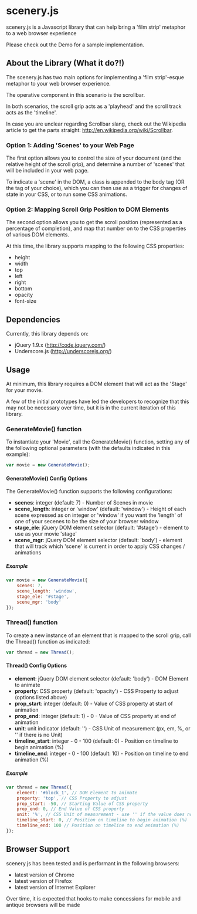# scenery.js

scenery.js is a Javascript library that can help bring a 'film strip' metaphor to a web browser experience

Please check out the Demo for a sample implementation.

## About the Library (What it do?!)

The scenery.js has two main options for implementing a 'film strip'-esque metaphor to your web browser experience.

The operative component in this scenario is the scrollbar.

In both scenarios, the scroll grip acts as a 'playhead' and the scroll track acts as the 'timeline'.

In case you are unclear regarding Scrollbar slang, check out the Wikipedia article to get the parts straight: http://en.wikipedia.org/wiki/Scrollbar.

### Option 1: Adding 'Scenes' to your Web Page

The first option allows you to control the size of your document (and the relative height of the scroll grip), and determine a number of 'scenes' that will be included in your web page.

To indicate a 'scene' in the DOM, a class is appended to the body tag (OR the tag of your choice), which you can then use as a trigger for changes of state in your CSS, or to run some CSS animations.

### Option 2: Mapping Scroll Grip Position to DOM Elements

The second option allows you to get the scroll position (represented as a percentage of completion), and map that number on to the CSS properties of various DOM elements.

At this time, the library supports mapping to the following CSS properties:

* height
* width
* top
* left
* right
* bottom
* opacity
* font-size

## Dependencies

Currently, this library depends on:
* jQuery 1.9.x (http://code.jquery.com/)
* Underscore.js (http://underscorejs.org/)

## Usage

At minimum, this library requires a DOM element that will act as the 'Stage' for your movie.

A few of the initial prototypes have led the developers to recognize that this may not be necessary over time, but it is in the current iteration of this library.

### GenerateMovie() function

To instantiate your 'Movie', call the GenerateMovie() function, setting any of the following optional parameters (with the defaults indicated in this example):

```javascript
var movie = new GenerateMovie();
```

#### GenerateMovie() Config Options
The GenerateMovie() function supports the following configurations:
* **scenes**: integer (default: 7) - Number of Scenes in movie
* **scene_length**: integer or 'window' (default: 'window') - Height of each scene expressed as on integer or 'window' if you want the 'length' of one of your secenes to be the size of your browser window
* **stage_ele**: jQuery DOM element selector (default: '#stage') - element to use as your movie 'stage'
* **scene_mgr**: jQuery DOM element selector (default: 'body') - element that will track which 'scene' is current in order to apply CSS changes / animations

##### Example
```javascript
var movie = new GenerateMovie({
	scenes: 7,
	scene_length: 'window',
	stage_ele: '#stage',
	scene_mgr: 'body'
});
```

### Thread() function
To create a new instance of an element that is mapped to the scroll grip, call the Thread() function as indicated:

```javascript
var thread = new Thread();
```

#### Thread() Config Options

* **element**: jQuery DOM element selector (default: 'body') - DOM Element to animate
* **property**: CSS property (default: 'opacity') - CSS Property to adjust (options listed above)
* **prop_start**: integer (default: 0) - Value of CSS property at start of animation
* **prop_end**: integer (default:  1) - 0 - Value of CSS property at end of animation
* **unit**: unit indicator (default: '') - CSS Unit of measurement (px, em, %, or '' if there is no Unit)
* **timeline_start**: integer - 0 - 100 (default: 0) - Position on timeline to begin animation (%)
* **timeline_end**: integer - 0 - 100  (default: 10) - Position on timeline to end animation (%)

##### Example
``` Javascript
var thread = new Thread({
	element: '#block_1', // DOM Element to animate
	property: 'top', // CSS Property to adjust
	prop_start: -50, // Starting Value of CSS property
	prop_end: 0, // End Value of CSS property
	unit: '%', // CSS Unit of measurement - use '' if the value does not require a unit
	timeline_start: 0, // Position on timeline to begin animation (%)
	timeline_end: 100 // Position on timeline to end animation (%)
});
```

## Browser Support
scenery.js has been tested and is performant in the following browsers:
* latest version of Chrome
* latest version of Firefox
* latest version of Internet Explorer

Over time, it is expected that hooks to make concessions for mobile and antique browsers will be made
